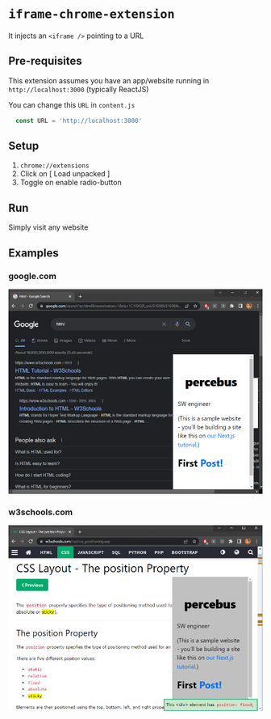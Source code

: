 # `iframe-chrome-extension`

It injects an `<iframe />` pointing to a URL

## Pre-requisites

This extension assumes you have an app/website running in `http://localhost:3000` (typically ReactJS)

You can change this `URL` in `content.js`

```javascript
  const URL = 'http://localhost:3000'
```

## Setup

1. `chrome://extensions`
1. Click on [ Load unpacked ]
1. Toggle on enable radio-button

## Run

Simply visit any website

## Examples

### google.com

![google](README/google.png)

### w3schools.com

![W3 Schools](README/w3schools.png)
